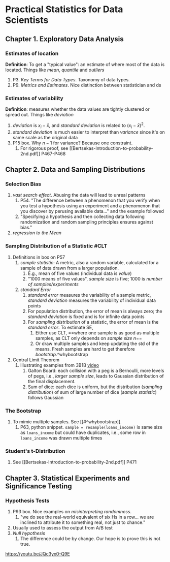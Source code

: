 # Practical Statistics for Data Scientists
## Chapter 1. Exploratory Data Analysis
### Estimates of location
**Definition**: To get a "typical value": an estimate of where most of the data is located. Things like *mean*, *quantile* and *outliers*
1. P3. *Key Terms for Data Types*. Taxonomy of data types.
2. P9. *Metrics and Estimates*. Nice distinction between statistician and ds
### Estimates of variability
**Definition**: measures whether the data values are tightly clustered or spread out. Things like *deviation*
1. *deviation* is $x_i - \bar{x}$,  and *standard deviation* is related to $(x_i - \bar{x})^2$.
2. *standard deviation* is much easier to interpret than *variance* since it's on same scale as the original data
3. P15 box. Why $n-1$ for variance? Because one constraint.
	1. For rigorous proof, see [[Bertsekas-Introduction-to-probability-2nd.pdf]] P467-P468

## Chapter 2. Data and Sampling Distributions
### Selection Bias
1. *vast search effect*. Abusing the data will lead to unreal patterns
	1. P54. "The difference between a phenomenon that you verify when you test a hypothesis using an experiment and a phenomenon that you discover by perusing available data..." and the example followed
	2. "Specifying a hypothesis and then collecting data following randomization and random sampling principles ensures against bias."
2. *regression to the Mean*

### Sampling Distribution of a Statistic #CLT
1. Definitions in box on P57
	1. *sample statistic*: A metric, also a random variable, calculated for a sample of data drawn from a larger population.
		1. E.g., mean of five values (individual data is *value*)
		2. "1000 means of five values", *sample size* is five; 1000 is *number of samples/experiments*
	2. *standard Error*
		1.  *standard error* measures the variability of a sample metric, *standard deviation* measures the variability of individual data points
		2. For population distribution, the error of mean is always zero; the *standard deviation* is fixed and is for infinite data points
		3. For *sampling distribution* of a statistic, the error of mean is the *standard error*. To estimate SE,
			1. Either use CLT, ==where one sample is as good as multiple samples, as CLT only depends on *sample size n*==
			2. Or draw multiple samples and keep updating the std of the means. Fresh samples are hard to get therefore *bootstrap*.^whybootstrap
2. Central Limit Theorem
	1. Illustrating examples from 3B1B [video](https://youtu.be/zeJD6dqJ5lo)
		1. Galton Board: each collision with a peg is a Bernoulli, more levels of pegs, i.e., *larger sample size*, leads to Gaussian distribution of the final displacement.
		2. Sum of dice: each dice is uniform, but the distribution (*sampling distribution*) of sum of large number of dice (*sample statistic*) follows Gaussian
### The Bootstrap
1. To mimic multiple samples. See  [[#^whybootstrap]].
	1. P63, python snippet. `sample = resample(loans_income)` is same size as `loans_income` but could have duplicates, i.e., some row in `loans_income` was drawn multiple times
### Student's t-Distribution
1. See [[Bertsekas-Introduction-to-probability-2nd.pdf]] P471

## Chapter 3. Statistical Experiments and Significance Testing
### Hypothesis Tests
1. P93 box. Nice examples on *misinterpreting randomness*.
	1. "we do see the real-world equivalent of six Hs in a row... we are inclined to attribute it to something real, not just to chance."
2. Usually used to assess the output from A/B test
3. *Null hypothesis*
	1. The difference could be by change. Our hope is to prove this is not true.


https://youtu.be/JQc3yx0-Q9E